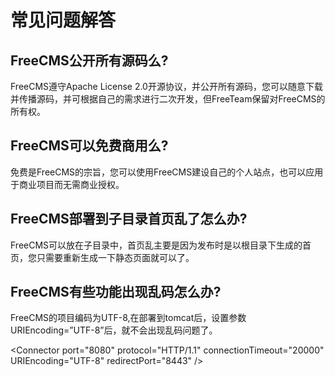 # 常见问题解答 #

## FreeCMS公开所有源码么? ##
FreeCMS遵守Apache License 2.0开源协议，并公开所有源码，您可以随意下载并传播源码，并可根据自己的需求进行二次开发，但FreeTeam保留对FreeCMS的所有权。

## FreeCMS可以免费商用么? ##
免费是FreeCMS的宗旨，您可以使用FreeCMS建设自己的个人站点，也可以应用于商业项目而无需商业授权。

## FreeCMS部署到子目录首页乱了怎么办? ##
FreeCMS可以放在子目录中，首页乱主要是因为发布时是以根目录下生成的首页，您只需要重新生成一下静态页面就可以了。

## FreeCMS有些功能出现乱码怎么办? ##
FreeCMS的项目编码为UTF-8,在部署到tomcat后，设置参数URIEncoding=”UTF-8”后，就不会出现乱码问题了。



&lt;Connector port="8080" protocol="HTTP/1.1" connectionTimeout="20000" URIEncoding="UTF-8" redirectPort="8443" /&gt;

